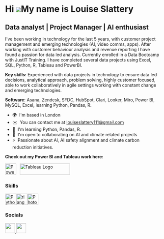 Hi ![](https://user-images.githubusercontent.com/18350557/176309783-0785949b-9127-417c-8b55-ab5a4333674e.gif)My name is Louise Slattery
=======================================================================================================================================

Data analyst | Project Manager | AI enthusiast
-----------------------------

I've been working in technology for the last 5 years, with customer project management and emerging technologies (AI, video comms, apps). After working with customer behaviour analysis and revenue reporting I have found a passion for data led analysis. Currently enrolled in a Data Bootcamp with JustIT Training. I have completed several data projects using Excel, SQL, Python, R, Tableau and PowerBI. </p>
**Key skills:** Experienced with data projects in technology to ensure data led decisions, analytical approach, problem solving, highly customer focused, able to work collaboratively in agile settings working with constant change and emerging technologies. </p>**Software:** Asana, Zendesk, SFDC, HubSpot, Clari, Looker, Miro, Power BI, MySQL, Excel, learning Python, Pandas, R.

* 🌍  I'm based in London
* ✉️  You can contact me at [louiseslattery111@gmail.com](mailto:louiseslattery111@gmail.com)
* 🧠  I'm learning Python, Pandas, R.
* 🤝  I'm open to collaborating on AI and climate related projects
* ⚡  Passionate about AI, AI safety alignment and climate carbon reduction initiatives.

**Check out my Power BI and Tableau work here:**

<a href="https://app.powerbi.com/view?r=eyJrIjoiMmM1MTFjMWYtNjg4MS00NTE2LWJlMmEtNDA5MmRhMjM1NTgyIiwidCI6IjZlZmQwZjIwLTU3YzgtNDQ0Ny1iNTNmLTAwZDQ5OTJjYTUwYiJ9" target="_blank" rel="noreferrer; return false;">
 <img src="https://cdn.worldvectorlogo.com/logos/power-bi.svg" width="36" height="36" alt="PowerBI" /></a>&nbsp;&nbsp;
   <a href="https://public.tableau.com/views/FirstAssignmentTableaubackup1/Dashboard1?:language=en-US&:sid=&:redirect=auth&:display_count=n&:origin=viz_share_link" target="_blank" rel="noreferrer; return false;"><img src="https://raw.githubusercontent.com/gilbarbara/logos/main/logos/tableau.svg" width="163" height="36" alt="Tableau Logo" /></a>&nbsp;&nbsp;
</p>

### Skills


<p align="left">
<a href="https://www.python.org/" target="_blank" rel="noreferrer"><img src="https://raw.githubusercontent.com/danielcranney/readme-generator/main/public/icons/skills/python-colored.svg" width="36" height="36" alt="Python" /></a><a href="https://www.r-project.org/" target="_blank" rel="noreferrer"><img src="https://raw.githubusercontent.com/danielcranney/readme-generator/main/public/icons/skills/rlang-colored.svg" width="36" height="36" alt="rlang" /></a><a href="https://www.adobe.com/uk/products/photoshop.html" target="_blank" rel="noreferrer"><img src="https://raw.githubusercontent.com/danielcranney/readme-generator/main/public/icons/skills/photoshop-colored.svg" width="36" height="36" alt="Photoshop" /></a>
</p>


### Socials

<p align="left"> <a href="https://www.github.com/LouiseS-ux" target="_blank" rel="noreferrer"> <picture> <source media="(prefers-color-scheme: dark)" srcset="https://raw.githubusercontent.com/danielcranney/readme-generator/main/public/icons/socials/github-dark.svg" /> <source media="(prefers-color-scheme: light)" srcset="https://raw.githubusercontent.com/danielcranney/readme-generator/main/public/icons/socials/github.svg" /> <img src="https://raw.githubusercontent.com/danielcranney/readme-generator/main/public/icons/socials/github.svg" width="32" height="32" /> </picture> </a> <a href="https://www.linkedin.com/in/louise-slattery-contact-welcome" target="_blank" rel="noreferrer"> <picture> <source media="(prefers-color-scheme: dark)" srcset="https://raw.githubusercontent.com/danielcranney/readme-generator/main/public/icons/socials/linkedin-dark.svg" /> <source media="(prefers-color-scheme: light)" srcset="https://raw.githubusercontent.com/danielcranney/readme-generator/main/public/icons/socials/linkedin.svg" /> <img src="https://raw.githubusercontent.com/danielcranney/readme-generator/main/public/icons/socials/linkedin.svg" width="32" height="32" /> </picture> </a></p>
